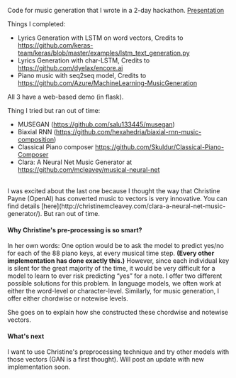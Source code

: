 
Code for music generation that I wrote in a 2-day hackathon.
[Presentation](https://github.com/piyush-kgp/Music-Generation-with-AI/blob/master/Music%20generation%20with%20AI.pdf)


Things I completed:
- Lyrics Generation with LSTM on word vectors,
Credits to <https://github.com/keras-team/keras/blob/master/examples/lstm_text_generation.py>
- Lyrics Generation with char-LSTM, Credits to <https://github.com/dyelax/encore.ai>
- Piano music with seq2seq model, Credits to <https://github.com/Azure/MachineLearning-MusicGeneration>

All 3 have a web-based demo (in flask).


Thing I tried but ran out of time:
- MUSEGAN (<https://github.com/salu133445/musegan>)
- Biaxial RNN (<https://github.com/hexahedria/biaxial-rnn-music-composition>)
- Classical Piano composer <https://github.com/Skuldur/Classical-Piano-Composer>
- Clara: A Neural Net Music Generator at <https://github.com/mcleavey/musical-neural-net>
<br>
I was excited about the last one because I thought the way that Christine Payne (OpenAI) has converted music to vectors is very innovative.
 You can find details [here](http://christinemcleavey.com/clara-a-neural-net-music-generator/). But ran out of time.

#### Why Christine's pre-processing is so smart?
In her own words:
One option would be to ask the model to predict yes/no for each of the 88 piano keys, at every musical time step.
<b>(Every other implementation has done exactly this.)</b>
However, since each individual key is silent for the great majority of the time, it would be very difficult for a model to learn to ever risk predicting “yes” for a note. I offer two different possible solutions for this problem. In language models, we often work at either the word-level or character-level. Similarly, for music generation, I offer either chordwise or notewise levels.

She goes on to explain how she constructed these chordwise and notewise vectors.


#### What's next
I want to use Christine's preprocessing technique and try other models with those vectors (GAN is a first thought).
Will post an update with new implementation soon.

